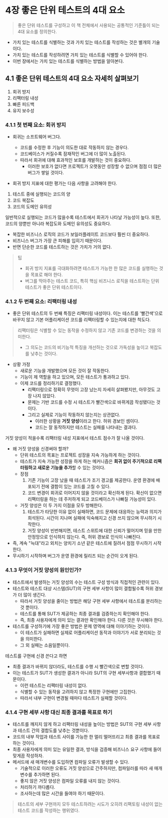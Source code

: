 # 4장 좋은 단위 테스트의 4대 요소
> 좋은 단위 테스트를 구성하고 이 책 전체에서 사용되는 공통적인 기준틀이 되는 4대 요소를 정의한다.

- 가치 있는 테스트를 식별하는 것과 가치 있는 테스트를 작성하는 것은 별개의 기술이다.
- 가치 있는 테스트를 작성하려면 가치 있는 테스트를 식별할 수 있어야 한다.
- 이번 장에서는 가치 있는 테스트를 식별하는 방법을 알아본다.

## 4.1 좋은 단위 테스트의 4대 요소 자세히 살펴보기
1. 회귀 방지
2. 리팩터링 내성
3. 빠른 피드백
4. 유지 보수성

### 4.1.1 첫 번째 요소: 회귀 방지
- 회귀는 소프트웨어 버그다.
  - 코드를 수정한 후 기능이 의도한 대로 작동하지 않는 경우다.
  - 코드베이스가 커질수록 잠재적인 버그에 더 많이 노출된다.
  - 따라서 회귀에 대해 효과적인 보호를 개발하는 것이 중요하다.
    - 이러한 보호가 없다면 프로젝트가 오랫동안 성장할 수 없으며 점점 더 많은 버그가 쌓일 것이다.

- 회귀 방지 지표에 대한 평가는 다음 사항을 고려해야 한다.
1. 테스트 중에 실행되는 코드의 양
2. 코드 복잡도
3. 코드의 도메인 유의성

일반적으로 실행되는 코드가 많을수록 테스트에서 회귀가 나타날 가능성이 높다.
또한, 코드의 양뿐만 아니라 복잡도와 도메인 유의성도 중요하다.
- 복잡한 비즈니스 로직의 코드가 보일러플레이트 코드보다 훨씬 더 중요하다.
- 비즈니스 버그가 가장 큰 피해를 입히기 때문이다.
- 반면 단순한 코드를 테스트하는 것은 가치가 거의 없다.

> 팁
> - 회귀 방지 지표를 극대화하려면 테스트가 가능한 한 많은 코드를 실행하는 것을 목표로 해야 한다.
> - 버그를 막아주는 테스트 코드, 특히 핵심 비즈니스 로직을 테스트하는 단위 테스트가 좋은 단위 테스트이다.

### 4.1.2 두 번째 요소: 리팩터링 내성
- 좋은 단위 테스트의 두 번째 특징은 리팩터링 내성이다. 이는 테스트를 '빨간색'으로 바꾸지 않고 기본 어플리케이션 코드를 리팩터링할 수 있는지에 대한 척도다.

> 리팩터링은 식별할 수 있는 동작을 수정하지 않고 기존 코드를 변경하는 것을 의미한다.
> - 그 의도는 코드의 비기능적 특징을 개선하는 것으로 가독성을 높이고 복잡도를 낮추는 것이다.

- 상황 가정
  - 새로운 기능을 개발했으며 모든 것이 잘 작동한다.
  - 기능이 제 역할을 하고 있으며, 모든 테스트가 통과하고 있다.
  - 이제 코드를 정리하기로 결정했다.
    - 리팩터링으로 정확히 무엇이 고장 났는지 자세히 살펴봤지만, 아무것도 고장 나지 않았다.
    - 문제는 기반 코드를 수정 시 테스트가 빨간색으로 바뀌게끔 작성됐다는 것이다.
    - 그리고 실제로 기능이 작동하지 않는지는 상관없다.
      - 이러한 상황을 **거짓 양성**이라고 한다. 허위 경보인 셈이다.
      - 코드는 잘 동작하지만 테스트는 실패를 나타내는 결과다.

거짓 양성이 적을수록 리팩터링 내성 지표에서 테스트 점수가 잘 나올 것이다.

- 왜 거짓 양성을 신경써야 할까?
  - 단위 테스트의 목표는 프로젝트 성장을 지속 가능하게 하는 것이다.
  - 테스트가 지속 가능한 성장을 하게 하는 메커니즘은 **회귀 없이 주기적으로 리팩터링하고 새로운 기능을 추가**할 수 있는 것이다.
  - 장점
    1. 기존 기능이 고장 났을 때 테스트가 조기 경고를 제공한다. 운영 환경에 배포되기 전에 결함이 있는 코드를 고칠 수 있다.
    2. 코드 변경이 회귀로 이어지지 않을 것이라고 확신하게 된다. 확신이 없으면 리팩터링을 하는 데 주저하게 되고 코드베이스가 나빠질 가능성이 있다.
  - 거짓 양성은 이 두 가지 이점을 모두 방해한다.
    1. 테스트가 타당한 이유 없이 실패하면, 코드 문제에 대응하는 능력과 의지가 희석된다. 시간이 지나며 실패에 익숙해지고 신경 쓰지 않으며 무시하기 시작한다.
    2. 거짓 양성이 빈번해지면, 테스트 스위트에 대한 신뢰가 떨어지며 믿을 만한 안정망으로 인식하지 않는다. 즉, 허위 경보로 인식이 나빠진다.
- 즉, 계속 "늑대"라고 외치는 양치기 소년 같은 테스트에 질려서 점점 무시하기 시작한다.
- 무시하기 시작하며 버그가 운영 환경에 릴리즈 되는 순간이 오게 된다.

### 4.1.3 무엇이 거짓 양성의 원인인가?
- 테스트에서 발생하는 거짓 양성의 수는 테스트 구성 방식과 직접적인 관련이 있다.
- 테스트와 테스트 대상 시스템(SUT)의 구현 세부 사항이 많이 결합될수록 허위 경보가 더 많이 생긴다.
  - 따라서 거짓 양성을 줄이는 방법은 해당 구현 세부 사항에서 테스트를 분리하는 것 뿐이다.
  - 테스트를 통해 SUT가 제공하는 최종 결과를 검증하는지 확인해야 한다.
  - 즉, 최종 사용자에게 의미 있는 결과만 확인해야 한다. 다른 것은 무시해야 한다.
- 테스트를 구성하기에 가장 좋은 방법은 문제 영역에 대해 이야기하는 것이다.
  - 이 테스트가 실패하면 실제로 어플리케이션 동작과 이야기가 서로 분리되는 것을 의미한다.
  - 그 외 실패는 소음일뿐이다.

테스트를 구현에 신경 쓴다고 하면
- 최종 결과가 바뀌지 않더라도, 테스트를 수행 시 빨간색으로 변할 것이다.
- 이는 테스트가 SUT가 생성한 결과가 아니라 SUT의 구현 세부사항과 결합했기 때문이다.
  - 이런 테스트는 리팩터링 내성이 없다.
  - 식별할 수 있는 동작을 고려하지 않고 특정한 구현에만 고집한다.
  - 따라서 내부 구현이 변경될 때마다 테스트가 실패할 것이다.

### 4.1.4 구현 세부 사항 대신 최종 결과를 목표로 하기
- 테스트를 깨지지 않게 하고 리팩터링 내성을 높이는 방법은 SUT의 구현 세부 사항과 테스트 간의 결합도를 낮추는 것뿐이다.
- 코드의 내부 작업과 테스트 사이를 가능한 한 멀리 떨어뜨리고 최종 결과를 목표로 하는 것이다.
- 최종 사용자에게 의미 있는 유일한 결과, 방식을 검증해 비즈니스 요구 사항에 들어맞게끔 작성하자.
- 메서드에 새 매개변수를 도입하면 컴파일 오류가 발생할 수 있다.
  - 기술적으로 이러한 오류도 거짓 양성으로 간주하지만, 컴파일러를 따라 새 매개변수를 추가하면 된다.
  - 좋지 않은 거짓 양성은 컴파일 오류를 내지 않는 것이다.
  - 처리하기 까다롭다.
  - 조사하는데 많은 시간을 들여야 하기 때문이다.

> 테스트의 세부 구현까지 모두 테스트하려는 시도가 오히려 리팩토링 내성이 없는 테스트 코드를 작성하는 행위였다.